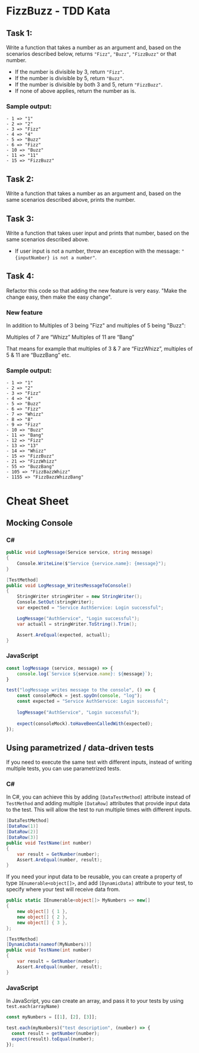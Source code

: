 # FizzBuzz - TDD Kata

## Task 1:
Write a function that takes a number as an argument and, based on the scenarios described below, returns `"Fizz"`, `"Buzz"`, `"FizzBuzz"` or that number.

   - If the number is divisible by 3, return `"Fizz"`.
   - If the number is divisible by 5, return `"Buzz"`.
   - If the number is divisible by both 3 and 5, return `"FizzBuzz"`.
   - If none of above applies, return the number as is.

### Sample output:
```console
- 1 => "1"
- 2 => "2"
- 3 => "Fizz"
- 4 => "4"
- 5 => "Buzz"
- 6 => "Fizz"
- 10 => "Buzz"
- 11 => "11"
- 15 => "FizzBuzz"
```

## Task 2: 
Write a function that takes a number as an argument and, based on the same scenarios described above, prints the number.

## Task 3: 
Write a function that takes user input and prints that number, based on the same scenarios described above.
   - If user input is not a number, throw an exception with the message: `"{inputNumber} is not a number"`.
   
## Task 4:
Refactor this code so that adding the new feature is very easy. "Make the change easy, then make the easy change".

### New feature
In addition to Multiples of 3 being "Fizz" and multiples of 5 being "Buzz":

Multiples of 7 are “Whizz”
Multiples of 11 are “Bang”

That means for example that multiples of 3 & 7 are “FizzWhizz”, multiples of 5 & 11 are “BuzzBang” etc.

### Sample output:
```console
- 1 => "1"
- 2 => "2"
- 3 => "Fizz"
- 4 => "4"
- 5 => "Buzz"
- 6 => "Fizz"
- 7 => "Whizz"
- 8 => "8"
- 9 => "Fizz"
- 10 => "Buzz"
- 11 => "Bang"
- 12 => "Fizz"
- 13 => "13"
- 14 => "Whizz"
- 15 => "FizzBuzz"
- 21 => "FizzWhizz"
- 55 => "BuzzBang"
- 105 => "FizzBazzWhizz"
- 1155 => "FizzBazzWhizzBang"
```

# Cheat Sheet

## Mocking Console

### C#

```csharp
public void LogMessage(Service service, string message)
{
    Console.WriteLine($"Service {service.name}: {message}");
}
```

```csharp
[TestMethod]
public void LogMessage_WritesMessageToConsole()
{
    StringWriter stringWriter = new StringWriter();
    Console.SetOut(stringWriter);
    var expected = "Service AuthService: Login successful";

    LogMessage("AuthService", "Login successful");
    var actuall = stringWriter.ToString().Trim();

    Assert.AreEqual(expected, actuall);
}
```

### JavaScript

```js
const logMessage (service, message) => {
    console.log(`Service ${service.name}: ${message}`);
}
```

```js
test("logMessage writes message to the console", () => {
    const consoleMock = jest.spyOn(console, "log");
    const expected = "Service AuthService: Login successful";
    
    logMessage("AuthService", "Login successful");
    
    expect(consoleMock).toHaveBeenCalledWith(expected);
});
```


## Using parametrized / data-driven tests

If you need to execute the same test with different inputs, instead of writing multiple tests, you can use parametrized tests.

### C#
In C#, you can achieve this by adding `[DataTestMethod]` attribute instead of `TestMethod` and adding multiple `[DataRow]` attributes that provide input data to the test. This will allow the test to run multiple times with different inputs.

```csharp
[DataTestMethod]
[DataRow(1)]
[DataRow(2)]
[DataRow(3)]
public void TestName(int number)
{
    var result = GetNumber(number);
    Assert.AreEqual(number, result);
}
```

If you need your input data to be reusable, you can create a property of type `IEnumerable<object[]>`, and add `[DynamicData]` attribute to your test, to specify where your test will receive data from.

```csharp
public static IEnumerable<object[]> MyNumbers => new[]
{
    new object[] { 1 },
    new object[] { 2 },
    new object[] { 3 },
};

[TestMethod]
[DynamicData(nameof(MyNumbers))]
public void TestName(int number)
{
    var result = GetNumber(number);
    Assert.AreEqual(number, result);
}
```

### JavaScript

In JavaScript, you can create an array, and pass it to your tests by using `test.each(arrayName)`

```js
const myNumbers = [[1], [2], [3]];

test.each(myNumbers)("test description", (number) => {
  const result = getNumber(number);
  expect(result).toEqual(number);
});
```
